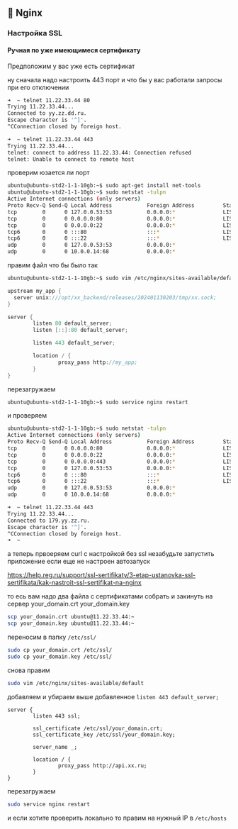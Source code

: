## 🤖 Nginx

### Настройка SSL

#### Ручная по уже имеющимеся сертификату

Предположим у вас уже есть сертификат

ну сначала надо настроить 443 порт и что бы у вас работали запросы при его отключении

```sh
➜  ~ telnet 11.22.33.44 80 
Trying 11.22.33.44...
Connected to yy.zz.dd.ru.
Escape character is '^]'.
^CConnection closed by foreign host.
```

```sh
➜  ~ telnet 11.22.33.44 443
Trying 11.22.33.44...
telnet: connect to address 11.22.33.44: Connection refused
telnet: Unable to connect to remote host
```

проверим юзается ли порт
```sh
ubuntu@ubuntu-std2-1-1-10gb:~$ sudo apt-get install net-tools
ubuntu@ubuntu-std2-1-1-10gb:~$ sudo netstat -tulpn
Active Internet connections (only servers)
Proto Recv-Q Send-Q Local Address           Foreign Address         State       PID/Program name    
tcp        0      0 127.0.0.53:53           0.0.0.0:*               LISTEN      552/systemd-resolve 
tcp        0      0 0.0.0.0:80              0.0.0.0:*               LISTEN      690/nginx: master p 
tcp        0      0 0.0.0.0:22              0.0.0.0:*               LISTEN      675/sshd: /usr/sbin 
tcp6       0      0 :::80                   :::*                    LISTEN      690/nginx: master p 
tcp6       0      0 :::22                   :::*                    LISTEN      675/sshd: /usr/sbin 
udp        0      0 127.0.0.53:53           0.0.0.0:*                           552/systemd-resolve 
udp        0      0 10.0.0.14:68            0.0.0.0:*                           550/systemd-network 
```

правим файл что бы было так

```sh
ubuntu@ubuntu-std2-1-1-10gb:~$ sudo vim /etc/nginx/sites-available/default
```

```c
upstream my_app {
  server unix:///opt/xx_backend/releases/202401130203/tmp/xx.sock;
}

server {
        listen 80 default_server;
        listen [::]:80 default_server;

        listen 443 default_server;

        location / {
                proxy_pass http://my_app;
        }
}
```

перезагружаем
```sh
ubuntu@ubuntu-std2-1-1-10gb:~$ sudo service nginx restart
```

и проверяем
```sh
ubuntu@ubuntu-std2-1-1-10gb:~$ sudo netstat -tulpn
Active Internet connections (only servers)
Proto Recv-Q Send-Q Local Address           Foreign Address         State       PID/Program name    
tcp        0      0 0.0.0.0:80              0.0.0.0:*               LISTEN      1371/nginx: master  
tcp        0      0 0.0.0.0:22              0.0.0.0:*               LISTEN      717/sshd: /usr/sbin 
tcp        0      0 0.0.0.0:443             0.0.0.0:*               LISTEN      1371/nginx: master  
tcp        0      0 127.0.0.53:53           0.0.0.0:*               LISTEN      617/systemd-resolve 
tcp6       0      0 :::80                   :::*                    LISTEN      1371/nginx: master  
tcp6       0      0 :::22                   :::*                    LISTEN      717/sshd: /usr/sbin 
udp        0      0 127.0.0.53:53           0.0.0.0:*                           617/systemd-resolve 
udp        0      0 10.0.0.14:68            0.0.0.0:*                           615/systemd-network 
```

```sh
➜  ~ telnet 11.22.33.44 443
Trying 11.22.33.44...
Connected to 179.yy.zz.ru.
Escape character is '^]'.
^CConnection closed by foreign host.
➜  ~ 
```

а теперь првоеряем curl с настройкой без ssl
незабудьте запустить приложение если еще не настроен автозапуск

https://help.reg.ru/support/ssl-sertifikaty/3-etap-ustanovka-ssl-sertifikata/kak-nastroit-ssl-sertifikat-na-nginx

то есь вам надо два файла с сертификатами собрать и закинуть на сервер
your_domain.crt
your_domain.key

```sh
scp your_domain.crt ubuntu@11.22.33.44:~
scp your_domain.key ubuntu@11.22.33.44:~
```

переносим в папку `/etc/ssl/`
```sh
sudo cp your_domain.crt /etc/ssl/
sudo cp your_domain.key /etc/ssl/
```

снова правим
```sh
sudo vim /etc/nginx/sites-available/default
```

добавляем и убираем выше добавленное `listen 443 default_server;`
```
server {
        listen 443 ssl;

        ssl_certificate /etc/ssl/your_domain.crt;
        ssl_certificate_key /etc/ssl/your_domain.key;

        server_name _;

        location / {
                proxy_pass http://api.xx.ru;
        }
}
```

перезагружаем
```sh
sudo service nginx restart
```

и если хотите проверить локально то правим на нужный IP в `/etc/hosts`